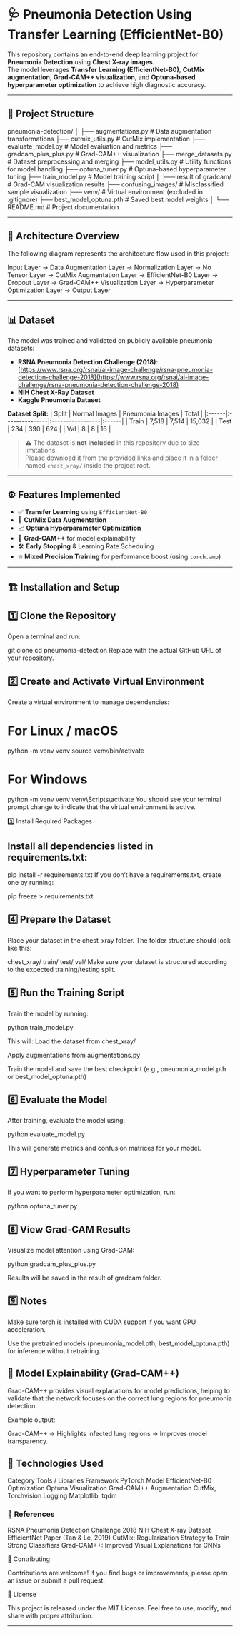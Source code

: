 # 🩺 Pneumonia Detection Using Transfer Learning (EfficientNet-B0)

This repository contains an end-to-end deep learning project for **Pneumonia Detection** using **Chest X-ray images**.  
The model leverages **Transfer Learning (EfficientNet-B0)**, **CutMix augmentation**, **Grad-CAM++ visualization**, and **Optuna-based hyperparameter optimization** to achieve high diagnostic accuracy.

---

## 📂 Project Structure

pneumonia-detection/
│
├── augmentations.py # Data augmentation transformations
├── cutmix_utils.py # CutMix implementation
├── evaluate_model.py # Model evaluation and metrics
├── gradcam_plus_plus.py # Grad-CAM++ visualization
├── merge_datasets.py # Dataset preprocessing and merging
├── model_utils.py # Utility functions for model handling
├── optuna_tuner.py # Optuna-based hyperparameter tuning
├── train_model.py # Model training script
│
├── result of gradcam/ # Grad-CAM visualization results
├── confusing_images/ # Misclassified sample visualization
├── venv/ # Virtual environment (excluded in .gitignore)
├── best_model_optuna.pth # Saved best model weights
│
└── README.md # Project documentation


---

## 🧠 Architecture Overview

The following diagram represents the architecture flow used in this project:



Input Layer → Data Augmentation Layer → Normalization Layer → No Tensor Layer →
CutMix Augmentation Layer → EfficientNet-B0 Layer → Dropout Layer →
Grad-CAM++ Visualization Layer → Hyperparameter Optimization Layer → Output Layer


---

## 📊 Dataset

The model was trained and validated on publicly available pneumonia datasets:

- **RSNA Pneumonia Detection Challenge (2018)**:  
  [https://www.rsna.org/rsnai/ai-image-challenge/rsna-pneumonia-detection-challenge-2018](https://www.rsna.org/rsnai/ai-image-challenge/rsna-pneumonia-detection-challenge-2018)
- **NIH Chest X-Ray Dataset**
- **Kaggle Pneumonia Dataset**

**Dataset Split:**
| Split | Normal Images | Pneumonia Images | Total |
|:------|:---------------|:-----------------|:------|
| Train | 7,518 | 7,514 | 15,032 |
| Test  | 234 | 390 | 624 |
| Val   | 8 | 8 | 16 |

> ⚠️ The dataset is **not included** in this repository due to size limitations.  
> Please download it from the provided links and place it in a folder named `chest_xray/` inside the project root.

---

## ⚙️ Features Implemented

- ✅ **Transfer Learning** using `EfficientNet-B0`
- 🧩 **CutMix Data Augmentation**
- 📈 **Optuna Hyperparameter Optimization**
- 🧠 **Grad-CAM++** for model explainability
- 🛠️ **Early Stopping** & Learning Rate Scheduling
- 🔥 **Mixed Precision Training** for performance boost (using `torch.amp`)

---

## 🏗️ Installation and Setup

## 1️⃣ Clone the Repository

Open a terminal and run:

git clone <your-repo-url>
cd pneumonia-detection
Replace <your-repo-url> with the actual GitHub URL of your repository.

## 2️⃣ Create and Activate Virtual Environment

Create a virtual environment to manage dependencies:

# For Linux / macOS
python -m venv venv
source venv/bin/activate

# For Windows
python -m venv venv
venv\Scripts\activate
You should see your terminal prompt change to indicate that the virtual environment is active.

3️⃣ Install Required Packages

## Install all dependencies listed in requirements.txt:

pip install -r requirements.txt
If you don’t have a requirements.txt, create one by running:

pip freeze > requirements.txt

## 4️⃣ Prepare the Dataset
 Place your dataset in the chest_xray folder. The folder structure should look like this:

chest_xray/
    train/
    test/
    val/
Make sure your dataset is structured according to the expected training/testing split.

## 5️⃣ Run the Training Script
Train the model by running:

python train_model.py

This will:
Load the dataset from chest_xray/

Apply augmentations from augmentations.py

Train the model and save the best checkpoint (e.g., pneumonia_model.pth or best_model_optuna.pth)

## 6️⃣ Evaluate the Model

After training, evaluate the model using:

python evaluate_model.py


This will generate metrics and confusion matrices for your model.

## 7️⃣ Hyperparameter Tuning

If you want to perform hyperparameter optimization, run:

python optuna_tuner.py

## 8️⃣ View Grad-CAM Results

Visualize model attention using Grad-CAM:

python gradcam_plus_plus.py


Results will be saved in the result of gradcam folder.

## 9️⃣ Notes

Make sure torch is installed with CUDA support if you want GPU acceleration.

Use the pretrained models (pneumonia_model.pth, best_model_optuna.pth) for inference without retraining.
## 🧩 Model Explainability (Grad-CAM++)

Grad-CAM++ provides visual explanations for model predictions, helping to validate that the network focuses on the correct lung regions for pneumonia detection.

Example output:

Grad-CAM++ → Highlights infected lung regions → Improves model transparency.

## 🧪 Technologies Used
Category	Tools / Libraries
Framework	PyTorch
Model	EfficientNet-B0
Optimization	Optuna
Visualization	Grad-CAM++
Augmentation	CutMix, Torchvision
Logging	Matplotlib, tqdm

### 📘 **References**

RSNA Pneumonia Detection Challenge 2018
NIH Chest X-ray Dataset
EfficientNet Paper (Tan & Le, 2019)
CutMix: Regularization Strategy to Train Strong Classifiers
Grad-CAM++: Improved Visual Explanations for CNNs

🤝 Contributing

Contributions are welcome!
If you find bugs or improvements, please open an issue or submit a pull request.

📄 License

This project is released under the MIT License.
Feel free to use, modify, and share with proper attribution.

---



